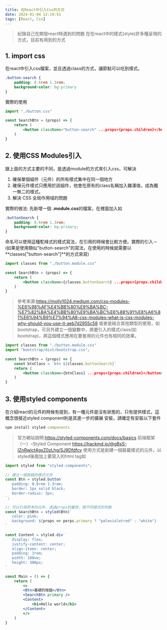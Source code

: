 ```yaml
---
title: 在React中引入Css的方式
date: 2024-01-04 12:19:53
tags: [React, Css]
---
```


> 紀錄自己在開發react時遇到的問題
在在react中的樣式(style)許多種呈現的方式，目前有用到的方式
## 1. import css
在react中引入css檔案，並且透過class的方式，讓節點可以吃到樣式。

```css
.button-search {
    padding: 0.6rem 1.3rem;
    background-color: bg-primary
}
```
實際的使用
```jsx
import "./button.css"
​
const SearchBtn = (props) => {
    return (
        <button className="button-search" ...props>{props.children}</button> 
    )
}
```

## 2. 使用CSS Modules引入
跟上面的方式主要的不同，是透過module的方式來引入css，可解決
1. 確保單個組件（元件）的所有樣式集中在同一個地方
2. 確保元件樣式只應用於該組件，他會在原有的class名稱加入雜湊值，成為獨一無二的樣式。
3. 解決 CSS 全局作用域的問題

實際的做法: 先新增一個 **<styleName>.module.css**的檔案，在裡面加入如
```css
.buttonSearch {
    padding: 0.6rem 1.3rem;
    background-color: bg-primary;
}
```

命名可以使用這種駝峰式的樣式寫法，在引用的時候會比較方便。實際的引入－(如果是使用類似"button-search"的寫法，在使用的時候就需要以 **classes["button-search"]**的方式來寫)
```jsx
import classes from "./button.module.css"
​
const SearchBtn = (props) => {
    return (
        <button className={classes.buttonSearch} ...props>{props.children}</button> 
    )
}
```

> 參考來源:https://molly1024.medium.com/css-modules-%E6%98%AF%E4%BB%80%E9%BA%BC-%E7%82%BA%E4%BB%80%E9%BA%BC%E6%88%91%E8%A6%81%E6%94%B9%E7%94%A8-css-modules-what-is-css-modules-why-should-you-use-it-aeb7d2955c58
或者是結合其他類型的使用，如bootstrap，可另外建立一個變數中，將要引入的樣式class(如bootstrap)，將這個樣式應用在要套用的元件也有相同的效果。

```jsx
import classes from "./button.module.css"
import "bootstrap/dist/bootstrap.css";
​
const SearchBtn = (props) => {
    const btnClass = `btn ${classes.buttonSearch}`
    return (
        <button className={btnClass} ...props>{props.children}</button> 
    )
}
```

## 3. 使用styled components
在介紹react的元件的時候有提到，有一種元件是沒有狀態的，只有提供樣式，這概念很接近styled component則是其進一步的擴展
安裝，請確定有安裝以下套件
```cmd
npm install styled-components
```

> 官方網站說明:https://styled-components.com/docs/basics
前端框架（一）–Styled Component https://hackmd.io/@gBsS-IZnRwict4gxZ0zLhg/SJ9Dfdfcv
使用方式是創建一個裝載樣式的元件，以styled後面加上要寫入的html tag如
```jsx
import styled from "styled-components";
​
// 建立一個按鈕的樣式元件
const Btn = styled.button`
   padding: 0.6rem 1.3rem;
   border: 1px solid black;
   border-radius: 3px;
`;
​
// 可以引用原本的元件，透過props的屬性，做不同樣式的判斷
const SearchBtn = styled(Btn)`
   color: pink;
   background: ${props => porps.primary ? "palevioletred" : "white"}
`
​
const Content = styled.div`
   display: flex;
   justify-content: center;
   align-items: center;
   padding: 3rem;
   width: 100vw;
   height: 300px;
`
​
const Main = () => {
    return (
        <>
        <Btn>基礎的按鈕</Btn>
        <SearchBtn primary />
        <Content>
            <h1>Hello world</h1>
        </Content>
        </>
    )
}​​
```
